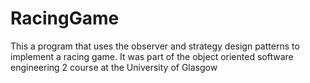 # RacingGame
This a program that uses the observer and strategy design patterns to implement a racing game. It was part of the object oriented software engineering 2 course at the University of Glasgow
